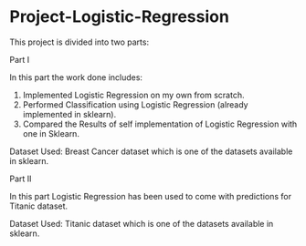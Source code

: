 # Project-Logistic-Regression

This project is divided into two parts:

Part I

In this part the work done includes:

1. Implemented Logistic Regression on my own from scratch.
2. Performed Classification using Logistic Regression (already implemented in sklearn).
3. Compared the Results of self implementation of Logistic Regression with one in Sklearn.

Dataset Used: Breast Cancer dataset which is one of the datasets available in sklearn.


Part II

In this part Logistic Regression has been used to come with predictions for Titanic dataset.

Dataset Used: Titanic dataset which is one of the datasets available in sklearn.


